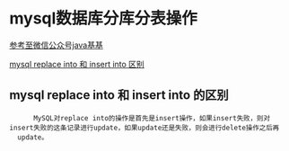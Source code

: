 # mysql数据库分库分表操作  
[参考至微信公众号java基基](https://mp.weixin.qq.com/s/wFEdLuri0xAUCedIY30YRQ)  

[mysql replace into 和 insert into 区别](https://www.cnblogs.com/honeybaobao/p/5692332.html)  

## mysql replace into 和 insert into 的区别  
```
      MySQL对replace into的操作是首先是insert操作，如果insert失败，则对insert失败的这条记录进行update，如果update还是失败，则会进行delete操作之后再
  update。
```  
